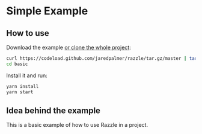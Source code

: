 # Simple Example

## How to use
Download the example [or clone the whole project](https://github.com/jaredpalmer/razzle.git):

```bash
curl https://codeload.github.com/jaredpalmer/razzle/tar.gz/master | tar -xz --strip=2 razzle-master/examples/simple
cd basic
```

Install it and run:

```bash
yarn install
yarn start
```

## Idea behind the example
This is a basic example of how to use Razzle in a project.
